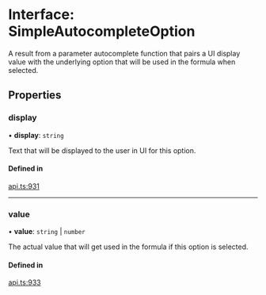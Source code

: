# Interface: SimpleAutocompleteOption

A result from a parameter autocomplete function that pairs a UI display value with
the underlying option that will be used in the formula when selected.

## Properties

### display

• **display**: `string`

Text that will be displayed to the user in UI for this option.

#### Defined in

[api.ts:931](https://github.com/coda/packs-sdk/blob/main/api.ts#L931)

___

### value

• **value**: `string` \| `number`

The actual value that will get used in the formula if this option is selected.

#### Defined in

[api.ts:933](https://github.com/coda/packs-sdk/blob/main/api.ts#L933)
